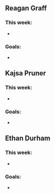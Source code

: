 ## Reagan Graff
### This week:
- 

### Goals:
- 

## Kajsa Pruner
### This week:
- 

### Goals:
- 

## Ethan Durham 
### This week:
- 

### Goals:
- 
